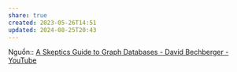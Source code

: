 ```yaml
---
share: true
created: 2023-05-26T14:51
updated: 2024-08-25T20:43
---
```

Nguồn:: [A Skeptics Guide to Graph Databases - David Bechberger - YouTube](https://youtu.be/yOYodfN84N4?t=2095)
